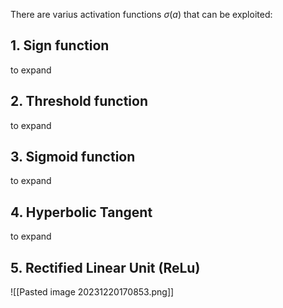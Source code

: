 There are varius activation functions $\sigma (a)$ that can be exploited:
## 1. Sign function
to expand
## 2. Threshold function 
to expand
## 3. Sigmoid function
to expand
## 4. Hyperbolic Tangent
to expand
## 5. Rectified Linear Unit (ReLu)
![[Pasted image 20231220170853.png]]



